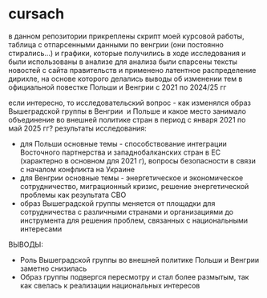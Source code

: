 # cursach
в данном репозитории прикреплены скрипт моей курсовой работы, таблица с отпарсенными данными по венгрии (они постоянно стирались...) и  графики, которые получились в ходе исследования и были использованы в анализе
для анализа были спарсены тексты новостей с сайта правительств и применено латентное распределение дирихле, на основе которого делались выводы об изменении тем в официальной повестке Польши и Венгрии с 2021 по 2024/25 гг


если интересно, то исследовательский вопрос - как изменялся образ Вышеградской группы в Венгрии  и Польше и какое место занимало объединение во внешней политике стран в период с января 2021 по май 2025 гг?
результаты исследования:
- для Польши основные темы - способствование интеграции Восточного партнерства и западнобалканских стран в ЕС (характерно в основном для 2021 г), вопросы безопасности в связи с началом конфликта на Украине
- для Венгрии основные темы -  энергетическое и экономическое сотрудничество, миграционный кризис, решение энергетической проблемы как результата СВО
- образ Вышеградской группы меняется от площадки для сотрудничества с различными странами и организациями до инструмента для решения проблем, связанных с национальными интересами

ВЫВОДЫ:
- Роль Вышеградской группы во внешней политике Польши и Венгрии заметно снизилась
- Образ группы подвергся пересмотру и стал более размытым, так как свелась к реализации национальных интересов
